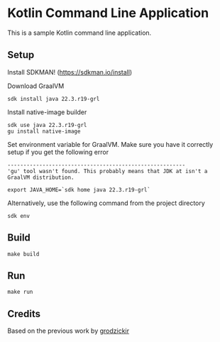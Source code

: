 # Kotlin Command Line Application

This is a sample Kotlin command line application.

## Setup

Install SDKMAN! (https://sdkman.io/install)

Download GraalVM

```shell
sdk install java 22.3.r19-grl
```

Install native-image builder

```shell
sdk use java 22.3.r19-grl
gu install native-image
```

Set environment variable for GraalVM.
Make sure you have it correctly setup if you get the following error

```text
--------------------------------------------------------
'gu' tool wasn't found. This probably means that JDK at isn't a GraalVM distribution.
```

```shell
export JAVA_HOME=`sdk home java 22.3.r19-grl`
```

Alternatively, use the following command from the project directory

```shell
sdk env
```

## Build

```shell
make build
```

## Run

```shell
make run
```

## Credits

Based on the previous work by [grodzickir](https://github.com/grodzickir/kotlin-jvm-cli-native-tool-template)